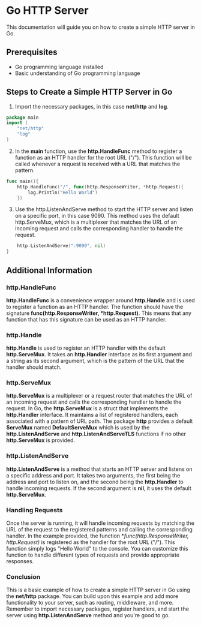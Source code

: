 # Go HTTP Server

This documentation will guide you on how to create a simple HTTP server in Go.
## Prerequisites

* Go programming language installed
* Basic understanding of Go programming language

## Steps to Create a Simple HTTP Server in Go

1. Import the necessary packages, in this case **net/http** and **log**.
```go
package main
import (
    "net/http"
    "log"
)
```

2. In the **main** function, use the **http.HandleFunc** method to register a function as an HTTP handler for the root URL ("/"). This function will be called whenever a request is received with a URL that matches the pattern.
```go
func main(){
    http.HandleFunc("/", func(http.ResponseWriter, *http.Request){
        log.Println("Hello World")
    })
```

3. Use the http.ListenAndServe method to start the HTTP server and listen on a specific port, in this case 9090. This method uses the default http.ServeMux, which is a multiplexer that matches the URL of an incoming request and calls the corresponding handler to handle the request.
```go
    http.ListenAndServe(":9090", nil)
}
```

## Additional Information
### http.HandleFunc

**http.HandleFunc** is a convenience wrapper around **http.Handle** and is used to register a function as an HTTP handler. The function should have the signature **func(http.ResponseWriter, *http.Request)**. This means that any function that has this signature can be used as an HTTP handler.
### http.Handle

**http.Handle** is used to register an HTTP handler with the default **http.ServeMux**. It takes an **http.Handler** interface as its first argument and a string as its second argument, which is the pattern of the URL that the handler should match.
### http.ServeMux

**http.ServeMux** is a multiplexer or a request router that matches the URL of an incoming request and calls the corresponding handler to handle the request. In Go, the **http.ServeMux** is a struct that implements the **http.Handler** interface. It maintains a list of registered handlers, each associated with a pattern of URL path. The package **http** provides a default **ServeMux** named **DefaultServeMux** which is used by the **http.ListenAndServe** and **http.ListenAndServeTLS** functions if no other **http.ServeMux** is provided.
### http.ListenAndServe

**http.ListenAndServe** is a method that starts an HTTP server and listens on a specific address and port. It takes two arguments, the first being the address and port to listen on, and the second being the **http.Handler** to handle incoming requests. If the second argument is **nil**, it uses the default **http.ServeMux**.
### Handling Requests

Once the server is running, it will handle incoming requests by matching the URL of the request to the registered patterns and calling the corresponding handler. In the example provided, the function **func(http.ResponseWriter, *http.Request)** is registered as the handler for the root URL ("/"). This function simply logs "Hello World" to the console. You can customize this function to handle different types of requests and provide appropriate responses.
### Conclusion

This is a basic example of how to create a simple HTTP server in Go using the **net/http** package. You can build upon this example and add more functionality to your server, such as routing, middleware, and more. Remember to import necessary packages, register handlers, and start the server using **http.ListenAndServe** method and you're good to go.